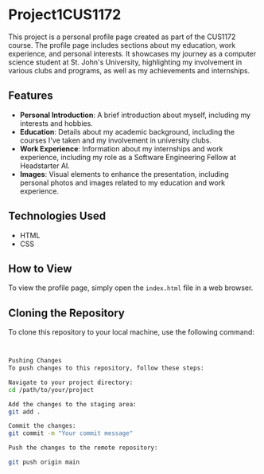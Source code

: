 # Project1CUS1172

This project is a personal profile page created as part of the CUS1172 course. The profile page includes sections about my education, work experience, and personal interests. It showcases my journey as a computer science student at St. John's University, highlighting my involvement in various clubs and programs, as well as my achievements and internships.

## Features

- **Personal Introduction**: A brief introduction about myself, including my interests and hobbies.
- **Education**: Details about my academic background, including the courses I've taken and my involvement in university clubs.
- **Work Experience**: Information about my internships and work experience, including my role as a Software Engineering Fellow at Headstarter AI.
- **Images**: Visual elements to enhance the presentation, including personal photos and images related to my education and work experience.

## Technologies Used

- HTML
- CSS

## How to View

To view the profile page, simply open the `index.html` file in a web browser.

## Cloning the Repository

To clone this repository to your local machine, use the following command:

```bash git clone https://github.com/BrianMF7/Project1CUS1172.git


Pushing Changes
To push changes to this repository, follow these steps:

Navigate to your project directory:
cd /path/to/your/project

Add the changes to the staging area:
git add .

Commit the changes:
git commit -m "Your commit message"

Push the changes to the remote repository:

git push origin main


